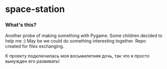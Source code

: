 # space-station

### What's this?

Another probe of making something with Pygame.
Some children decided to help me :)
May be we could do something interesting together.
Repo created for files exchanging.


К проекту подключилась моя восьмилетняя дочь, так что я просто вынужден его развивать!